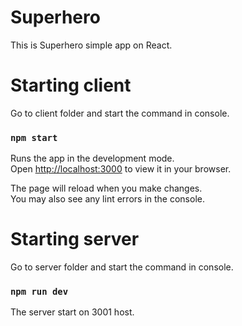# Superhero

This is Superhero simple app on React.

# Starting client

Go to client folder and start the command in console.

### `npm start`

Runs the app in the development mode.\
Open [http://localhost:3000](http://localhost:3000) to view it in your browser.

The page will reload when you make changes.\
You may also see any lint errors in the console.

# Starting server

Go to server folder and start the command in console.

### `npm run dev`

The server start on 3001 host.
